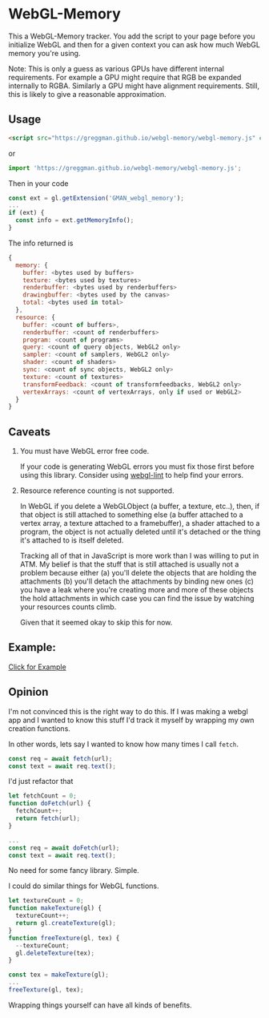# WebGL-Memory

This a WebGL-Memory tracker. You add the script to your page
before you initialize WebGL and then for a given context
you can ask how much WebGL memory you're using.

Note: This is only a guess as various GPUs have different
internal requirements. For example a GPU might require that
RGB be expanded internally to RGBA. Similarly a GPU might
have alignment requirements. Still, this is likely to give
a reasonable approximation.

## Usage

```html
<script src="https://greggman.github.io/webgl-memory/webgl-memory.js" crossorigin></script>
```

or 

```js
import 'https://greggman.github.io/webgl-memory/webgl-memory.js';
```

Then in your code

```js
const ext = gl.getExtension('GMAN_webgl_memory');
...
if (ext) {
  const info = ext.getMemoryInfo();
}
```

The info returned is 

```js
{
  memory: {
    buffer: <bytes used by buffers>
    texture: <bytes used by textures>
    renderbuffer: <bytes used by renderbuffers>
    drawingbuffer: <bytes used by the canvas>
    total: <bytes used in total>
  },
  resource: {
    buffer: <count of buffers>,
    renderbuffer: <count of renderbuffers>
    program: <count of programs>
    query: <count of query objects, WebGL2 only>
    sampler: <count of samplers, WebGL2 only>
    shader: <count of shaders>
    sync: <count of sync objects, WebGL2 only>
    texture: <count of textures>
    transformFeedback: <count of transformfeedbacks, WebGL2 only>
    vertexArrays: <count of vertexArrays, only if used or WebGL2>
  }
}
```

## Caveats

1. You must have WebGL error free code. 

   If your code is generating WebGL errors you must fix those first
   before using this library. Consider using [webgl-lint](https://greggman.github.io/webgl-lint) to help find your errors.

2. Resource reference counting is not supported.

   In WebGL if you delete a WebGLObject (a buffer, a texture, etc..),
   then, if that object is still attached to something else (a buffer
   attached to a vertex array, a texture attached to a framebuffer),
   a shader attached to a program, the object is not actually deleted
   until it's detached or the thing it's attached to is itself deleted.

   Tracking all of that in JavaScript is more work than I was willing
   to put in ATM. My belief is that the stuff that is still attached
   is usually not a problem because either (a) you'll delete the objects
   that are holding the attachments (b) you'll detach the attachments
   by binding new ones (c) you have a leak where you're creating more and
   more of these objects the hold attachments in which case you can find
   the issue by watching your resources counts climb.

   Given that it seemed okay to skip this for now.

## Example:

[Click for Example]()

## Opinion

I'm not convinced this is the right way to do this. If I was making a
webgl app and I wanted to know this stuff I'd track it myself by wrapping
my own creation functions.

In other words, lets say I wanted to know how many times I call
`fetch`.

```js
const req = await fetch(url);
const text = await req.text();
```

I'd just refactor that 

```js
let fetchCount = 0;
function doFetch(url) {
  fetchCount++;
  return fetch(url);
}

...
const req = await doFetch(url);
const text = await req.text();
```

No need for some fancy library. Simple.

I could do similar things for WebGL functions.

```js
let textureCount = 0;
function makeTexture(gl) {
  textureCount++;
  return gl.createTexture(gl);
}
function freeTexture(gl, tex) {
  --textureCount;
  gl.deleteTexture(tex);
}

const tex = makeTexture(gl);
...
freeTexture(gl, tex);
```

Wrapping things yourself can have all kinds of benefits.